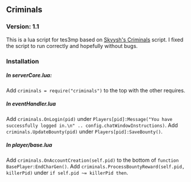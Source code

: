 ## Criminals

### Version: 1.1
This is a lua script for tes3mp based on [Skvysh's Criminals](https://github.com/Skvysh/TES3MP-Scripts/tree/master/Criminals) script.
I fixed the script to run correctly and hopefully without bugs.

### Installation
##### In serverCore.lua:
Add ````criminals = require("criminals")```` to the top with the other requires.
##### In eventHandler.lua
Add ````criminals.OnLogin(pid)```` under
````Players[pid]:Message("You have successfully logged in.\n" .. config.chatWindowInstructions)````.
Add ````criminals.UpdateBounty(pid)```` under ````Players[pid]:SaveBounty()````.
##### In player/base.lua
Add ````criminals.OnAccountCreation(self.pid)```` to the bottom of ````function BasePlayer:EndCharGen()````.
Add ````criminals.ProcessBountyReward(self.pid, killerPid)```` under ````if self.pid ~= killerPid then````.
